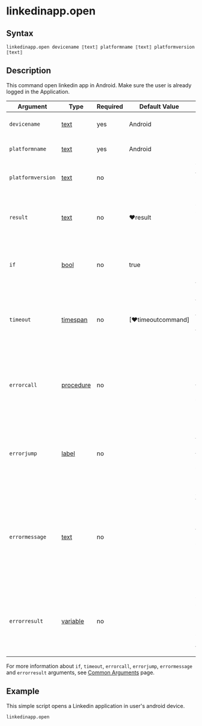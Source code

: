 # linkedinapp.open

## Syntax

```G1ANT
linkedinapp.open devicename ⟦text⟧ platformname ⟦text⟧ platformversion ⟦text⟧
```

## Description

This command open linkedin app in Android.
Make sure the user is already logged in the Application.

| Argument | Type | Required | Default Value | Description |
| -------- | ---- | -------- | ------------- | ----------- |
|`devicename`| [text](https://manual.g1ant.com/link/G1ANT.Language/G1ANT.Language/Structures/TextStructure.md) | yes | Android | Name of your device to be automated |
|`platformname`| [text](https://manual.g1ant.com/link/G1ANT.Language/G1ANT.Language/Structures/TextStructure.md) | yes |Android | Name of the automated platform |
|`platformversion`| [text](https://manual.g1ant.com/link/G1ANT.Language/G1ANT.Language/Structures/TextStructure.md) | no | | Version of the automated platform |
|  `result`       | [text](https://manual.g1ant.com/link/G1ANT.Language/G1ANT.Language/Structures/TextStructure.md)  |no   | ♥result   |Name of a variable where the command's result will be stored |
| `if`             | [bool](https://manual.g1ant.com/link/G1ANT.Language/G1ANT.Language/Structures/BooleanStructure.md)     | no       | true                                                        | Executes the command only if a specified condition is true   |
| `timeout`        | [timespan](https://manual.g1ant.com/link/G1ANT.Language/G1ANT.Language/Structures/TimeSpanStructure.md)  | no       | [♥timeoutcommand]| Specifies time in milliseconds for G1ANT.Robot to wait for the command to be executed |
| `errorcall`      | [procedure](https://manual.g1ant.com/link/G1ANT.Language/G1ANT.Language/Structures/ProcedureStructure.md)| no       |                                                             | Name of a procedure to call when the command throws an exception or when a given `timeout` expires |
| `errorjump`      | [label](https://manual.g1ant.com/link/G1ANT.Language/G1ANT.Language/Structures/LabelStructure.md)    | no       |                                                             | Name of the label to jump to when the command throws an exception or when a given `timeout` expires |
| `errormessage`   | [text](https://manual.g1ant.com/link/G1ANT.Language/G1ANT.Language/Structures/TextStructure.md)     | no       |                                                             | A message that will be shown in case the command throws an exception or when a given `timeout` expires, and no `errorjump` argument is specified |
| `errorresult`    | [variable](https://manual.g1ant.com/link/G1ANT.Language/G1ANT.Language/Structures/VariableStructure.md) | no       |                                                             | Name of a variable that will store the returned exception. The variable will be of [error](https://manual.g1ant.com/link/G1ANT.Language/G1ANT.Language/Structures/ErrorStructure.md) structure  |

For more information about `if`, `timeout`, `errorcall`, `errorjump`, `errormessage` and `errorresult` arguments, see [Common Arguments](https://manual.g1ant.com/link/G1ANT.Manual/appendices/common-arguments.md) page.

## Example

This simple script opens a Linkedin application in user's android device.

```G1ANT
linkedinapp.open
```
